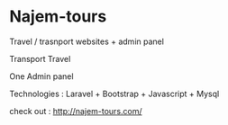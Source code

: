 # Najem-tours
Travel / trasnport websites + admin panel

Transport 
Travel 

One Admin panel

 Technologies : 
 Laravel + Bootstrap + Javascript + Mysql 

check out : http://najem-tours.com/
